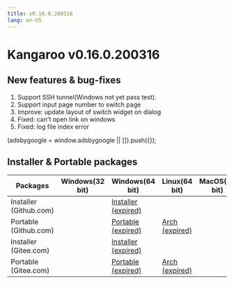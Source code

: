```yaml
---
title: v0.16.0.200316
lang: en-US
---
```


# Kangaroo v0.16.0.200316

## New features & bug-fixes
1. Support SSH tunnel(Windows not yet pass test). 
2. Support input page number to switch page
3. Improve: update layout of switch widget on dialog
4. Fixed: can't open link on windows
5. Fixed: log file index error

<div>
    <script2 type="text/javascript" async="true" src="https://pagead2.googlesyndication.com/pagead/js/adsbygoogle.js" />
    <ins class="adsbygoogle"
        style="display:block; text-align:center;"
        data-ad-layout="in-article"
        data-ad-format="fluid"
        data-ad-client="ca-pub-3975819313740938"
        data-ad-slot="6760827895"></ins>
    <script2 type="text/javascript">
        (adsbygoogle = window.adsbygoogle || []).push({});
    </script2>
</div>


## Installer & Portable packages

| Packages        | Windows(32 bit) | Windows(64 bit) | Linux(64 bit)   | MacOS(64 bit)   |
|-----------------|-----------------|-----------------|-----------------|-----------------|
| Installer<br/>(Github.com) | | [Installer (expired)](https://github.com/dbkangaroo/kangaroo/releases/download/v0.16.0.200316/Kangaroo_0.16.0.200316_win64.exe) | | |
| Portable<br/>(Github.com)  | | [Portable (expired)](https://github.com/dbkangaroo/kangaroo/releases/download/v0.16.0.200316/Kangaroo_0.16.0.200316_win64.7z) | [Arch (expired)](https://github.com/dbkangaroo/kangaroo/releases/download/v0.16.0.200316/Kangaroo_0.16.0.200316_arch.zip) |  |
| Installer<br/>(Gitee.com) | | [Installer (expired)](https://gitee.com/dbkangaroo/kangaroo/attach_files/349488/download) | | |
| Portable<br/>(Gitee.com)  | | [Portable (expired)](https://gitee.com/dbkangaroo/kangaroo/attach_files/349487/download) | [Arch (expired)](https://gitee.com/dbkangaroo/kangaroo/attach_files/349489/download) |  |